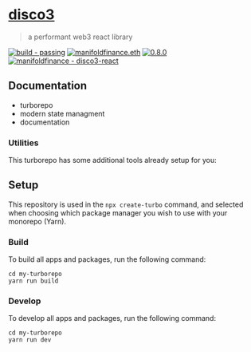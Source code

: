 <!-- SPDX-License-Identifier: Apache-2.0 -->

# [disco3](https://manifoldfinance.com)

> a performant web3 react library

[![build - passing](https://img.shields.io/badge/build-passing-black)](https://)
[![manifoldfinance.eth](https://img.shields.io/static/v1?label=&message=manifoldfinance.eth&color=black&logo=ethereum&logoColor=white)](https://etherscan.io/enslookup-search?search=manifoldfinance.eth)
[![0.8.0](https://img.shields.io/static/v1?label=&message=0.8.0&color=black&logo=solidity&logoColor=white)](https://etherscan.io/enslookup-search?search=manifoldfinance.eth)
[![manifoldfinance - disco3-react](https://img.shields.io/static/v1?label=manifoldfinance&message=disco3-react&color=black&logo=github)](https://github.com/manifoldfinance/disco3-react 'Go to GitHub repo')

## Documentation

- turborepo
- modern state managment
- documentation

### Utilities

This turborepo has some additional tools already setup for you:

## Setup

This repository is used in the `npx create-turbo` command, and selected when choosing which package
manager you wish to use with your monorepo (Yarn).

### Build

To build all apps and packages, run the following command:

```
cd my-turborepo
yarn run build
```

### Develop

To develop all apps and packages, run the following command:

```
cd my-turborepo
yarn run dev
```
